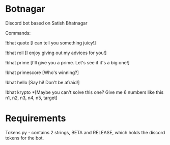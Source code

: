 # Botnagar
Discord bot based on Satish Bhatnagar

Commands:

!bhat quote [I can tell you something juicy!]

!bhat roll [I enjoy giving out my advices for you!]

!bhat prime [I'll give you a prime. Let's see if it's a big one!]

!bhat primescore [Who's winning?]

!bhat hello [Say hi! Don't be afraid!]

!bhat krypto *[Maybe you can't solve this one? Give me 6 numbers like this n1, n2, n3, n4, n5, target]

# Requirements

Tokens.py - contains 2 strings, BETA and RELEASE, which holds the discord tokens for the bot.
